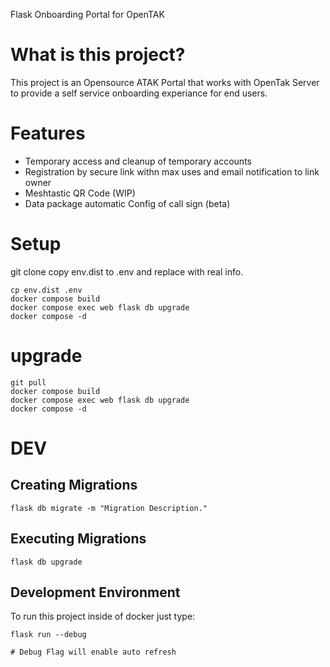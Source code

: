 Flask Onboarding Portal for OpenTAK
# What is this project?

This project is an Opensource ATAK Portal that works with OpenTak Server to provide a self service onboarding experiance for end users.

# Features 
* Temporary access and cleanup of temporary accounts
* Registration by secure link withn max uses and email notification to link owner 
* Meshtastic QR Code (WIP)
* Data package automatic Config of call sign (beta)

# Setup
git clone
copy env.dist to .env and replace with real info. 
```
cp env.dist .env
docker compose build
docker compose exec web flask db upgrade
docker compose -d 
```

# upgrade
```
git pull
docker compose build
docker compose exec web flask db upgrade
docker compose -d 
```

# DEV 

## Creating Migrations
```
flask db migrate -m "Migration Description."
```
## Executing Migrations
```
flask db upgrade
```

## Development Environment
To run this project inside of docker just type:
```
flask run --debug

# Debug Flag will enable auto refresh
```